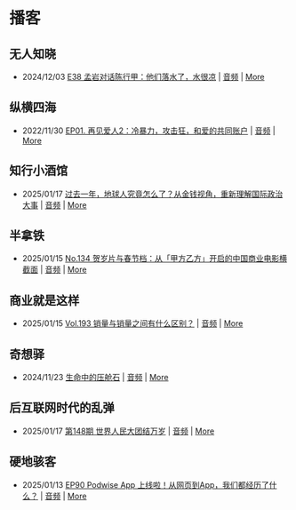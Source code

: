 # 播客

## 无人知晓
- 2024/12/03 [E38 孟岩对话陈行甲：他们落水了，水很凉](https://www.xiaoyuzhoufm.com/episode/674993fcc3b2a2f334681d1c) | [音频](https://dts-api.xiaoyuzhoufm.com/track/611719d3cb0b82e1df0ad29e/674993fcc3b2a2f334681d1c/media.xyzcdn.net/ltQLGAGNRRRTiQZqd_ZmhAAewLcp.m4a) | [More](channels/%E6%97%A0%E4%BA%BA%E7%9F%A5%E6%99%93.md)

## 纵横四海
- 2022/11/30 [EP01. 再见爱人2：冷暴力，攻击狂，和爱的共同账户](https://www.ximalaya.com/sound/592716797) | [音频](https://aod.cos.tx.xmcdn.com/storages/26c6-audiofreehighqps/E9/4E/GKwRIUEHXOodAq7-QQHYdhCw-aacv2-48K.m4a) | [More](channels/%E7%BA%B5%E6%A8%AA%E5%9B%9B%E6%B5%B7.md)

## 知行小酒馆
- 2025/01/17 [过去一年，地球人究竟怎么了？从金钱视角，重新理解国际政治大事](https://www.xiaoyuzhoufm.com/episode/6789c1ff2d0847429809641e) | [音频](https://dts-api.xiaoyuzhoufm.com/track/6013f9f58e2f7ee375cf4216/6789c1ff2d0847429809641e/media.xyzcdn.net/6013f9f58e2f7ee375cf4216/ljR5G8umQoOqDLbquepBPChYdFqC.m4a) | [More](channels/%E7%9F%A5%E8%A1%8C%E5%B0%8F%E9%85%92%E9%A6%86.md)

## 半拿铁
- 2025/01/15 [No.134 贺岁片与春节档：从「甲方乙方」开启的中国商业电影横截面](https://www.ximalaya.com/sound/796341648) | [音频](https://tk.wavpub.com/WPDL_zxDAcCNxWCHZgDsfXdJsXKEvNuvepExwUDFfWYZXTQQRrbRRAYPfbkjbFt-e7.m4a) | [More](channels/%E5%8D%8A%E6%8B%BF%E9%93%81.md)

## 商业就是这样
- 2025/01/15 [Vol.193 销量与销量之间有什么区别？](https://www.ximalaya.com/sound/796640518) | [音频](https://aod.cos.tx.xmcdn.com/storages/5235-audiofreehighqps/E7/AF/GKwRIRwLXXspAKsQfANVi4Gp.m4a) | [More](channels/%E5%95%86%E4%B8%9A%E5%B0%B1%E6%98%AF%E8%BF%99%E6%A0%B7.md)

## 奇想驿
- 2024/11/23 [生命中的压舱石](https://www.xiaoyuzhoufm.com/episode/67403d1d11045e78e5105c6f) | [音频](https://dts-api.xiaoyuzhoufm.com/track/6034daea97755b8fc9c66480/67403d1d11045e78e5105c6f/media.xyzcdn.net/lmERsWF4hFJGK9PjHGzOwQnbz-Ge.m4a) | [More](channels/%E5%A5%87%E6%83%B3%E9%A9%BF.md)

## 后互联网时代的乱弹
- 2025/01/17 [第148期 世界人民大团结万岁](https://hosting.wavpub.cn/pie/ep148/) | [音频](https://tk.wavpub.com/WPDL_xwzmtFTPQwFKnSLkykVUxqwpGTPwrqKDPdCFbPJZNTcBuEcxCvErazLtHC-d4.mp3) | [More](channels/%E5%90%8E%E4%BA%92%E8%81%94%E7%BD%91%E6%97%B6%E4%BB%A3%E7%9A%84%E4%B9%B1%E5%BC%B9.md)

## 硬地骇客
- 2025/01/13 [EP90 Podwise App 上线啦！从网页到App，我们都经历了什么？](https://www.xiaoyuzhoufm.com/episode/67851bba1bf3f0ab2be0674d) | [音频](https://dts-api.xiaoyuzhoufm.com/track/640ee2438be5d40013fe4a87/67851bba1bf3f0ab2be0674d/media.xyzcdn.net/640ee2438be5d40013fe4a87/lrn_HpHv9oCNxEO6U0ylp83MtAY4.m4a) | [More](channels/%E7%A1%AC%E5%9C%B0%E9%AA%87%E5%AE%A2.md)

